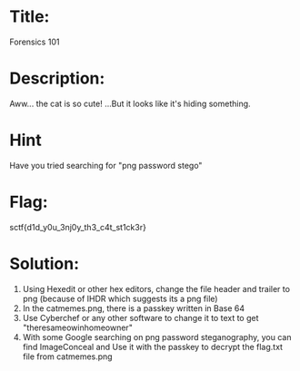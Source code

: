 
# Title:
Forensics 101

# Description:
Aww... the cat is so cute! ...But it looks like it's hiding something.

# Hint
Have you tried searching for "png password stego"

# Flag:
sctf{d1d_y0u_3nj0y_th3_c4t_st1ck3r}

# Solution:
1. Using Hexedit or other hex editors, change the file header and trailer to png (because of IHDR which suggests its a png file)
2. In the catmemes.png, there is a passkey written in Base 64
3. Use Cyberchef or any other software to change it to text to get "theresameowinhomeowner"
4. With some Google searching on png password steganography, you can find ImageConceal and Use it with the passkey to decrypt the flag.txt file from catmemes.png